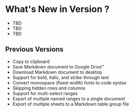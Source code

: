 # What's New in Version ?

  * TBD
  * TBD
  * TBD

## Previous Versions
  * Copy to clipboard
  * Save Markdown document to Google Drive™
  * Download Markdown document to desktop
  * Support for bold, italic, and strike-through text
  * Convert monospace (fixed-width) fonts to code syntax
  * Skipping hidden rows and columns
  * Support for multi-select ranges
  * Export of multiple named ranges to a single document
  * Export of multiple sheets to a Markdown table group file
